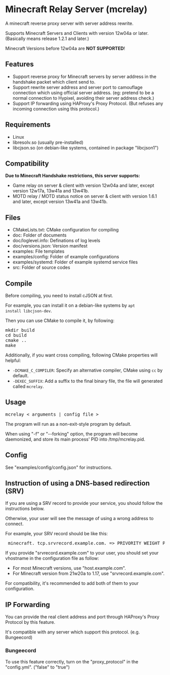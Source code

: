 # Minecraft Relay Server (mcrelay)

A minecraft reverse proxy server with server address rewrite.

Supports Minecraft Servers and Clients with version 12w04a or later. (Basically means release 1.2.1 and later.)

Minecraft Versions before 12w04a are **NOT SUPPORTED**!

## Features
* Support reverse proxy for Minecraft servers by server address in the handshake packet which client send to.
* Support rewrite server address and server port to camouflage connection which using official server address. (eg: pretend to be a normal connection to Hypixel, avoiding their server address check.)
* Support IP forwarding using HAProxy's Proxy Protocol. (But refuses any incoming connection using this protocol.)

## Requirements
* Linux
* libresolv.so (usually pre-installed)
* libcjson.so (on debian-like systems, contained in package "libcjson1")

## Compatibility
**Due to Minecraft Handshake restrictions, this server supports:**

* Game relay on server & client with version 12w04a and later, except version 12w17a, 13w41a and 13w41b.
* MOTD relay / MOTD status notice on server & client with version 1.6.1 and later, except version 13w41a and 13w41b.

## Files
* CMakeLists.txt: CMake configuration for compiling
* doc: Folder of documents
* doc/loglevel.info: Definations of log levels
* doc/versions.json: Version manifest
* examples: File templates
* examples/config: Folder of example configurations
* examples/systemd: Folder of example systemd service files
* src: Folder of source codes

## Compile
Before compiling, you need to install cJSON at first.

For example, you can install it on a debian-like systems by <code>apt install libcjson-dev</code>.

Then you can use CMake to compile it, by following:
<pre>
mkdir build
cd build
cmake ..
make
</pre>
Additionally, if you want cross compiling, following CMake properties will helpful:
* <code>-DCMAKE_C_COMPILER</code>: Specify an alternative compiler, CMake using <code>cc</code> by default.
* <code>-DEXEC_SUFFIX</code>: Add a suffix to the final binary file, the file will generated called <code>mcrelay</code>.

## Usage
<pre>
mcrelay < arguments | config_file >
</pre>

The program will run as a non-exit-style program by default.

When using "-f" or "--forking" option, the program will become daemonized, and store its main process' PID into /tmp/mcrelay.pid.

## Config
See "examples/config/config.json" for instructions.

## Instruction of using a DNS-based redirection (SRV)
If you are using a SRV record to provide your service, you should follow the instructions below.

Otherwise, your user will see the message of using a wrong address to connect.

For example, your SRV record should be like this:
<pre>
_minecraft._tcp.srvrecord.example.com. => PRIVORITY WEIGHT PORT host.example.com
</pre>
If you provide "srvrecord.example.com" to your user, you should set your vhostname in the configuration file as follow:
* For most Minecraft versions, use "host.example.com".
* For Minecraft version from 21w20a to 1.17, use "srvrecord.example.com".

For compatibility, it's recommended to add both of them to your configuration.

## IP Forwarding
You can provide the real client address and port through HAProxy's Proxy Protocol by this feature.

It's compatible with any server which support this protocol. (e.g. Bungeecord)

### Bungeecord
To use this feature correctly, turn on the "proxy_protocol" in the "config.yml". ("false" to "true")
